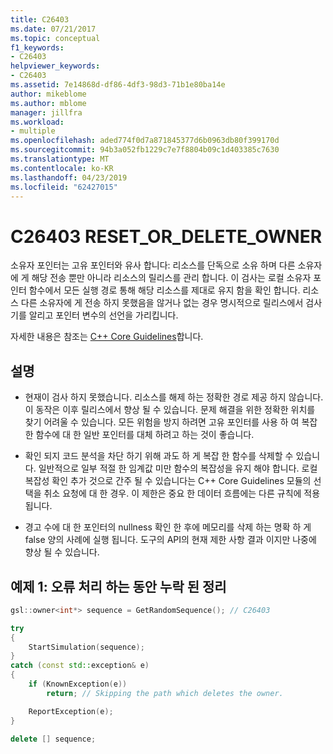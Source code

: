 ```yaml
---
title: C26403
ms.date: 07/21/2017
ms.topic: conceptual
f1_keywords:
- C26403
helpviewer_keywords:
- C26403
ms.assetid: 7e14868d-df86-4df3-98d3-71b1e80ba14e
author: mikeblome
ms.author: mblome
manager: jillfra
ms.workload:
- multiple
ms.openlocfilehash: aded774f0d7a871845377d6b0963db80f399170d
ms.sourcegitcommit: 94b3a052fb1229c7e7f8804b09c1d403385c7630
ms.translationtype: MT
ms.contentlocale: ko-KR
ms.lasthandoff: 04/23/2019
ms.locfileid: "62427015"
---
```

# <a name="c26403-resetordeleteowner"></a>C26403 RESET_OR_DELETE_OWNER

소유자 포인터는 고유 포인터와 유사 합니다: 리소스를 단독으로 소유 하며 다른 소유자에 게 해당 전송 뿐만 아니라 리소스의 릴리스를 관리 합니다. 이 검사는 로컬 소유자 포인터 함수에서 모든 실행 경로 통해 해당 리소스를 제대로 유지 함을 확인 합니다. 리소스 다른 소유자에 게 전송 하지 못했음을 않거나 없는 경우 명시적으로 릴리스에서 검사기를 알리고 포인터 변수의 선언을 가리킵니다.

자세한 내용은 참조는 [ C++ Core Guidelines](http://github.com/isocpp/CppCoreGuidelines/blob/master/CppCoreGuidelines.md#r-resource-management)합니다.

## <a name="remarks"></a>설명

- 현재이 검사 하지 못했습니다. 리소스를 해제 하는 정확한 경로 제공 하지 않습니다. 이 동작은 이후 릴리스에서 향상 될 수 있습니다. 문제 해결을 위한 정확한 위치를 찾기 어려울 수 있습니다. 모든 위험을 방지 하려면 고유 포인터를 사용 하 여 복잡 한 함수에 대 한 일반 포인터를 대체 하려고 하는 것이 좋습니다.

- 확인 되지 코드 분석을 차단 하기 위해 과도 하 게 복잡 한 함수를 삭제할 수 있습니다. 일반적으로 일부 적절 한 임계값 미만 함수의 복잡성을 유지 해야 합니다. 로컬 복잡성 확인 추가 것으로 간주 될 수 있습니다는 C++ Core Guidelines 모듈의 선택을 취소 요청에 대 한 경우. 이 제한은 중요 한 데이터 흐름에는 다른 규칙에 적용 됩니다.

- 경고 수에 대 한 포인터의 nullness 확인 한 후에 메모리를 삭제 하는 명확 하 게 false 양의 사례에 실행 됩니다. 도구의 API의 현재 제한 사항 결과 이지만 나중에 향상 될 수 있습니다.

## <a name="example-1-missing-cleanup-during-error-handling"></a>예제 1: 오류 처리 하는 동안 누락 된 정리

```cpp
gsl::owner<int*> sequence = GetRandomSequence(); // C26403

try
{
    StartSimulation(sequence);
}
catch (const std::exception& e)
{
    if (KnownException(e))
        return; // Skipping the path which deletes the owner.

    ReportException(e);
}

delete [] sequence;
```
